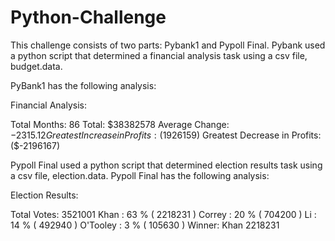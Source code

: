 # Python-Challenge
This challenge consists of two parts:  Pybank1 and Pypoll Final.
Pybank used a python script that determined a financial analysis task using a csv file, budget.data.

PyBank1 has the following analysis:

Financial Analysis:
 
  Total Months: 86
  Total: $38382578
  Average  Change: $-2315.12
  Greatest Increase in Profits: ($1926159)
  Greatest Decrease in Profits:  ($-2196167)
  
  Pypoll Final used a python script that determined election results task using a csv file, election.data.
  Pypoll Final has the following analysis:
  
  Election Results:
  
  Total Votes: 3521001
Khan : 63 % ( 2218231 )
Correy : 20 % ( 704200 )
Li : 14 % ( 492940 )
O'Tooley : 3 % ( 105630 )
Winner: Khan 2218231
  
  

